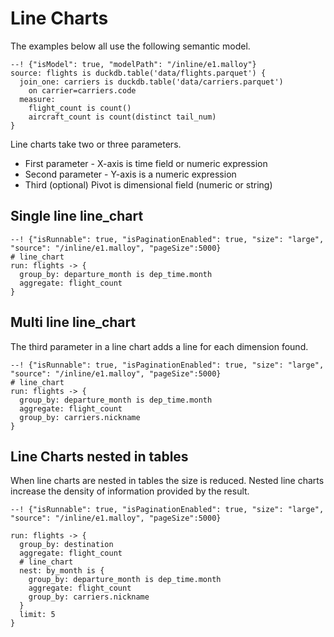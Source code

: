 # Line Charts

The examples below all use the following semantic model.

```malloy
--! {"isModel": true, "modelPath": "/inline/e1.malloy"}
source: flights is duckdb.table('data/flights.parquet') {
  join_one: carriers is duckdb.table('data/carriers.parquet') 
    on carrier=carriers.code
  measure: 
    flight_count is count()
    aircraft_count is count(distinct tail_num)
}
```

Line charts take two or three parameters.

* First parameter -  X-axis is time field or numeric expression
* Second parameter - Y-axis is a numeric expression
* Third (optional) Pivot is dimensional field (numeric or string)

## Single line line_chart

```malloy
--! {"isRunnable": true, "isPaginationEnabled": true, "size": "large", "source": "/inline/e1.malloy", "pageSize":5000}
# line_chart
run: flights -> {
  group_by: departure_month is dep_time.month
  aggregate: flight_count
}
```

## Multi line line_chart

The third parameter in a line chart adds a line for each dimension found.  

```malloy
--! {"isRunnable": true, "isPaginationEnabled": true, "size": "large", "source": "/inline/e1.malloy", "pageSize":5000}
# line_chart
run: flights -> {
  group_by: departure_month is dep_time.month
  aggregate: flight_count
  group_by: carriers.nickname
}
```

## Line Charts nested in tables

When line charts are nested in tables the size is reduced.  Nested line charts increase the density of information provided by the result.

```malloy
--! {"isRunnable": true, "isPaginationEnabled": true, "size": "large", "source": "/inline/e1.malloy", "pageSize":5000}

run: flights -> {
  group_by: destination
  aggregate: flight_count
  # line_chart
  nest: by_month is {
    group_by: departure_month is dep_time.month
    aggregate: flight_count
    group_by: carriers.nickname
  }
  limit: 5
}
```